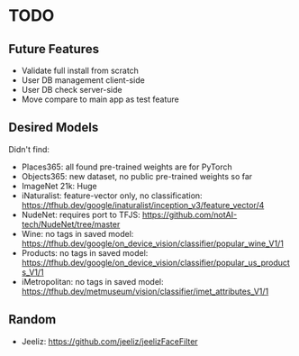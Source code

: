 # TODO

## Future Features

- Validate full install from scratch
- User DB management client-side
- User DB check server-side
- Move compare to main app as test feature

## Desired Models

Didn't find:

- Places365: all found pre-trained weights are for PyTorch
- Objects365: new dataset, no public pre-trained weights so far
- ImageNet 21k: Huge
- iNaturalist: feature-vector only, no classification: <https://tfhub.dev/google/inaturalist/inception_v3/feature_vector/4>
- NudeNet: requires port to TFJS: <https://github.com/notAI-tech/NudeNet/tree/master>
- Wine: no tags in saved model: <https://tfhub.dev/google/on_device_vision/classifier/popular_wine_V1/1>
- Products: no tags in saved model: <https://tfhub.dev/google/on_device_vision/classifier/popular_us_products_V1/1>
- iMetropolitan: no tags in saved model: <https://tfhub.dev/metmuseum/vision/classifier/imet_attributes_V1/1>

## Random

- Jeeliz: https://github.com/jeeliz/jeelizFaceFilter
